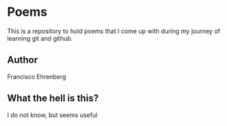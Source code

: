 # Poems

This is a repository to hold poems that I come up with during my journey of learning git and github.

## Author

Francisco Ehrenberg 

## What the hell is this?

I do not know, but seems useful
